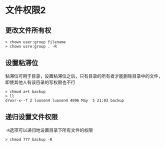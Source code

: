# 文件权限2

## 更改文件所有权

```shell
> chown user:group filename
> chown usre:group . -R
```

## 设置粘滞位

粘滞位可用于目录，设置粘滞位之后，只有目录的所有者才能删除目录中的文件，即使其他人有该目录的写权限也不行

```shell
> chmod a+t backup
> ll
drwxr-x--T 2 luosen4 luosen4 4096 May  5 21:03 backup
```

## 递归设置文件权限

`-R`选项可以递归地设置目录下所有文件的权限

```shell
> chmod 777 backup -R
```


